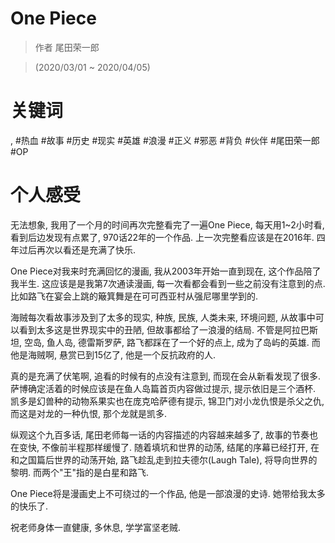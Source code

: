 # One Piece

> 作者 尾田荣一郎

> (2020/03/01 \~ 2020/04/05)

# 关键词
, #热血 #故事 #历史 #现实 #英雄 #浪漫 #正义 #邪恶 #背负 #伙伴 #尾田荣一郎 #OP

# 个人感受

无法想象, 我用了一个月的时间再次完整看完了一遍One Piece, 每天用1\~2小时看, 看到后边发现有点累了, 970话22年的一个作品. 上一次完整看应该是在2016年. 四年过后再次以看还是充满了快乐.

One Piece对我来时充满回忆的漫画, 我从2003年开始一直到现在, 这个作品陪了我半生. 这应该是是我第7次通读漫画, 每一次看都会看到一些之前没有注意到的点. 比如路飞在宴会上跳的簸箕舞是在可可西亚村从强尼哪里学到的.

海贼每次看故事涉及到了太多的现实, 种族, 民族, 人类未来, 环境问题, 从故事中可以看到太多这是世界现实中的丑陋, 但故事都给了一浪漫的结局. 不管是阿拉巴斯坦, 空岛, 鱼人岛, 德雷斯罗萨, 路飞都踩在了一个好的点上, 成为了岛屿的英雄. 而他是海贼啊, 悬赏已到15亿了, 他是一个反抗政府的人.

真的是充满了伏笔啊, 追看的时候有的点没有注意到, 而现在会从新看发现了很多. 萨博确定活着的时候应该是在鱼人岛篇首页内容做过提示, 提示依旧是三个酒杯. 凯多是幻兽种的动物系果实也在庞克哈萨德有提示, 锦卫门对小龙仇恨是杀父之仇, 而这是对龙的一种仇恨, 那个龙就是凯多.

纵观这个九百多话, 尾田老师每一话的内容描述的内容越来越多了, 故事的节奏也在变快, 不像前半程那样缓慢了. 随着填坑和世界的动荡, 结尾的序幕已经打开, 在和之国篇后世界的动荡开始, 路飞趁乱走到拉夫德尔(Laugh Tale), 将导向世界的黎明. 而两个"王"指的是白星和路飞.

One Piece将是漫画史上不可绕过的一个作品, 他是一部浪漫的史诗. 她带给我太多的快乐了.

祝老师身体一直健康, 多休息, 学学富坚老贼.

